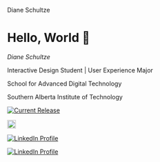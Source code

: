 Diane Schultze
# Hello, World 👋

*Diane Schultze*

Interactive Design Student | User Experience Major

School for Advanced Digital Technology

Southern Alberta Institute of Technology


<a href="https://github.com/jellyfin/jellyfin/releases">
<img alt="Current Release" src="https://img.shields.io/github/release/jellyfin/jellyfin.svg"/>

<a href="https://www.linkedin.com/in/diane-schultze-863053295"><img src="https://upload.wikimedia.org/wikipedia/commons/c/ca/LinkedIn_logo_initials.png" width="20px" alt="LinkedIn Logo"></a>


[![LinkedIn Profile](https://img.shields.io/badge/LinkedIn-Profile-0A66C2?style=flat&logo=linkedin&logoColor=white&labelColor=0A66C2&color=FF69B4)](https://www.linkedin.com/in/diane-schultze-863053295)


[![LinkedIn Profile](https://img.shields.io/badge/LinkedIn-Profile-0A66C2?style=for-the-badge&logo=linkedin)](https://www.linkedin.com/in/diane-schultze-863053295)




